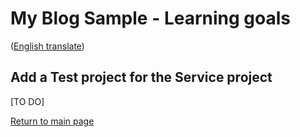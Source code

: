 # My Blog Sample - Learning goals
([English translate](TestingAndBugFixing_IT.md))  

## Add a Test project for the Service project

[TO DO]



[Return to main page](../README.md)  
